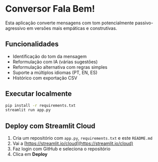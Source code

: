 # Conversor Fala Bem!

Esta aplicação converte mensagens com tom potencialmente passivo-agressivo em versões mais empáticas e construtivas.

## Funcionalidades
- Identificação do tom da mensagem
- Reformulação com IA (várias sugestões)
- Reformulação alternativa com regras simples
- Suporte a múltiplos idiomas (PT, EN, ES)
- Histórico com exportação CSV

## Executar localmente
```bash
pip install -r requirements.txt
streamlit run app.py
```

## Deploy com Streamlit Cloud
1. Cria um repositório com `app.py`, `requirements.txt` e este `README.md`
2. Vai a [https://streamlit.io/cloud](https://streamlit.io/cloud)
3. Faz login com GitHub e seleciona o repositório
4. Clica em **Deploy**
